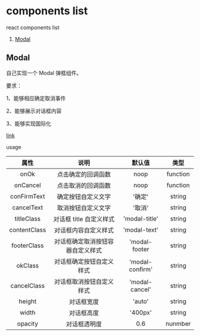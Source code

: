 # components list

react components list

1. [Modal](#Modal)


## Modal

自己实现一个 Modal 弹框组件。

要求：

1、能够相应确定取消事件

2、能够展示对话框内容

3、能够实现国际化

[link](./Modal)

usage

|属性|说明|默认值|类型|
| :--: | :--------: | :--: | :--: |
| onOk | 点击确定的回调函数 |noop| function |
| onCancel | 点击取消的回调函数 |noop| function |
| conFirmText |  确定按钮自定义文字 |'确定'| string |
| cancelText | 取消按钮自定义文字 | '取消' | string |
| titleClass | 对话框 title 自定义样式 |'modal-title'| string |
| contentClass | 对话框内容自定义样式  |'modal-text'| string |
| footerClass | 对话框确定取消按钮容器自定义样式 |'modal-footer| string |
| okClass | 对话框确定按钮自定义样式 |'modal-confirm'| string |
| cancelClass | 对话框取消按钮自定义样式 |'modal-cancel'| string|
| height | 对话框宽度 | 'auto' | string |
| width | 对话框高度 | '400px' | string |
| opacity | 对话框透明度 | 0.6 | nunmber |



